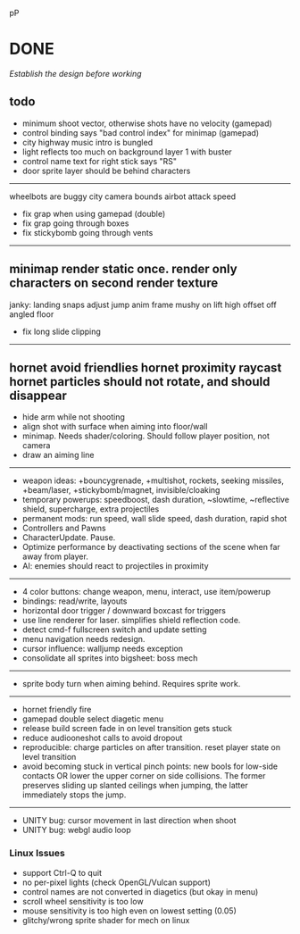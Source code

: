 pP
# DONE

*Establish the design before working*

## todo
- minimum shoot vector, otherwise shots have no velocity (gamepad)
- control binding says "bad control index" for minimap (gamepad)
- city highway music intro is bungled
- light reflects too much on background layer 1 with buster
- control name text for right stick says "RS"
- door sprite layer should be behind characters
---
wheelbots are buggy
city camera bounds
airbot attack speed
- fix grap when using gamepad (double)
- fix grap going through boxes
- fix stickybomb going through vents
---
minimap render static once. render only characters on second render texture
---
janky:
landing snaps
adjust jump anim frame
mushy on lift
high offset off angled floor
- fix long slide clipping
---
hornet avoid friendlies
hornet proximity raycast
hornet particles should not rotate, and should disappear
---
- hide arm while not shooting
- align shot with surface when aiming into floor/wall
- minimap. Needs shader/coloring. Should follow player position, not camera
- draw an aiming line
---
- weapon ideas: +bouncygrenade, +multishot, rockets, seeking missiles, +beam/laser, +stickybomb/magnet, invisible/cloaking
- temporary powerups: speedboost, dash duration, ~slowtime, ~reflective shield, supercharge, extra projectiles
- permanent mods: run speed, wall slide speed, dash duration, rapid shot
- Controllers and Pawns
- CharacterUpdate. Pause.
- Optimize performance by deactivating sections of the scene when far away from player.
- AI: enemies should react to projectiles in proximity
---
- 4 color buttons: change weapon, menu, interact, use item/powerup
- bindings: read/write, layouts
- horizontal door trigger / downward boxcast for triggers
- use line renderer for laser. simplifies shield reflection code.
- detect cmd-f fullscreen switch and update setting
- menu navigation needs redesign.
- cursor influence: walljump needs exception
- consolidate all sprites into bigsheet: boss mech
---
- sprite body turn when aiming behind. Requires sprite work.
---
- hornet friendly fire
- gamepad double select diagetic menu
- release build screen fade in on level transition gets stuck
- reduce audiooneshot calls to avoid dropout
- reproducible: charge particles on after transition. reset player state on level transition
- avoid becoming stuck in vertical pinch points: new bools for low-side contacts OR lower the upper corner on side collisions. The former preserves sliding up slanted ceilings when jumping, the latter immediately stops the jump.
---
- UNITY bug: cursor movement in last direction when shoot
- UNITY bug: webgl audio loop

### Linux Issues
- support Ctrl-Q to quit
- no per-pixel lights (check OpenGL/Vulcan support)
- control names are not converted in diagetics (but okay in menu)
- scroll wheel sensitivity is too low
- mouse sensitivity is too high even on lowest setting (0.05)
- glitchy/wrong sprite shader for mech on linux
